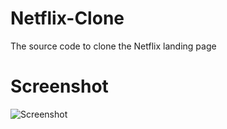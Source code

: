 # Netflix-Clone
The source code to clone the Netflix landing page

# Screenshot

![Screenshot](https://github.com/user-attachments/assets/4c411613-1f86-485b-8910-c03885958f80)
